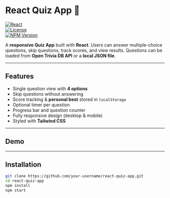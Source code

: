 # React Quiz App 📝

[![React](https://img.shields.io/badge/React-18.2.0-blue?logo=react)](https://reactjs.org/)  
[![License](https://img.shields.io/badge/License-MIT-green)](LICENSE)  
[![NPM Version](https://img.shields.io/badge/npm-9.8.0-orange)](https://www.npmjs.com/)

A **responsive Quiz App** built with **React**. Users can answer multiple-choice questions, skip questions, track scores, and view results. Questions can be loaded from **Open Trivia DB API** or a **local JSON file**.

---

## Features

- Single question view with **4 options**  
- Skip questions without answering  
- Score tracking & **personal best** stored in `localStorage`  
- Optional timer per question  
- Progress bar and question counter  
- Fully responsive design (desktop & mobile)  
- Styled with **Tailwind CSS**

---

## Demo


---

## Installation

```bash
git clone https://github.com/your-username/react-quiz-app.git
cd react-quiz-app
npm install
npm start

